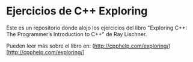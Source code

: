 # Ejercicios de C++ Exploring

Este es un repositorio donde alojo los ejercicios del libro "Exploring C++: The Programmer’s Introduction to C++" de Ray Lischner.

Pueden leer más sobre el libro en: (http://cpphelp.com/exploring/)[http://cpphelp.com/exploring/]

